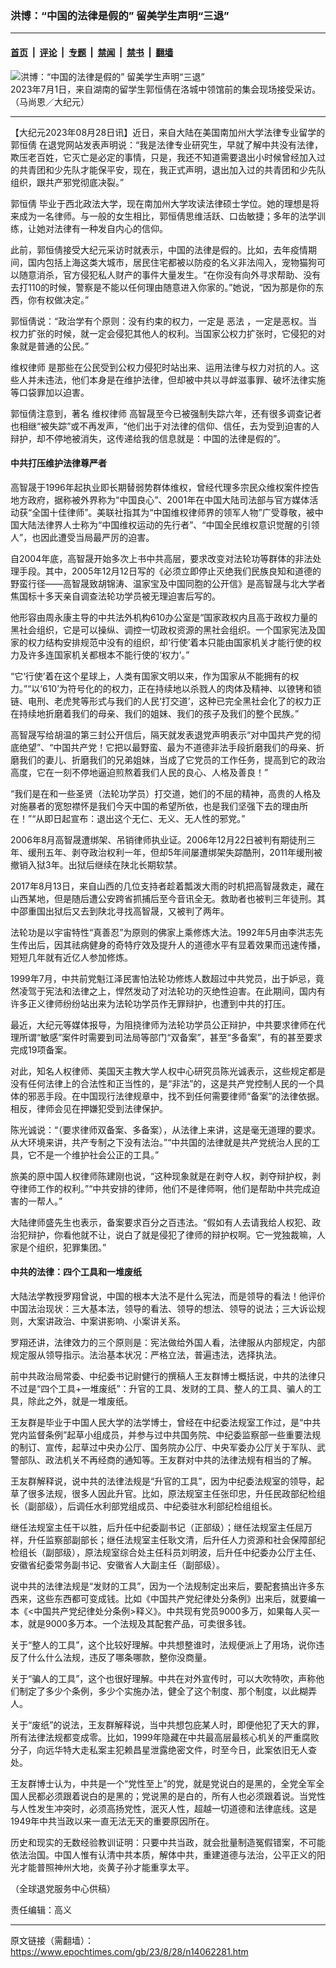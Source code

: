 ### 洪博：“中国的法律是假的” 留美学生声明“三退”

---

#### [首页](../../../..?n14062281) &nbsp;|&nbsp; [评论](../../../../../epoch-comment?n14062281) &nbsp;|&nbsp; [专题](../../../../../epoch-special?n14062281) &nbsp;|&nbsp; [禁闻](../../../../../epoch-news?n14062281) &nbsp;|&nbsp; [禁书](../../../../../books?n14062281) &nbsp;|&nbsp; [翻墙](https://github.com/gfw-breaker/nogfw/blob/master/README.md?n14062281)


<div><img alt="洪博：“中国的法律是假的” 留美学生声明“三退”" class="attachment-djy_600_400 size-djy_600_400 wp-post-image" src="https://i.epochtimes.com/assets/uploads/2023/07/id14027150-PXL_20230702_000034558_small-600x400.jpg"/>
<div class="caption">
 2023年7月1日，来自湖南的留学生郭恒倩在洛城中领馆前的集会现场接受采访。（马尚恩／大纪元）
</div></div><hr/><div class="post_content" id="artbody" itemprop="articleBody">
 <!-- article content begin -->
 <p>
  【大纪元2023年08月28日讯】近日，来自大陆在美国南加州大学法律专业留学的
  <ok href="https://www.epochtimes.com/gb/tag/%E9%83%AD%E6%81%92%E5%80%A9.html">
   郭恒倩
  </ok>
  在退党网站发表声明说：“我是法律专业研究生，早就了解中共没有法律，欺压老百姓，它灭亡是必定的事情，只是，我还不知道需要退出小时候曾经加入过的共青团和少先队才能保平安，现在，我正式声明，退出加入过的共青团和少先队组织，跟共产邪党彻底决裂。”
 </p>
 <p>
  <ok href="https://www.epochtimes.com/gb/tag/%E9%83%AD%E6%81%92%E5%80%A9.html">
   郭恒倩
  </ok>
  毕业于西北政法大学，现在南加州大学攻读法律硕士学位。她的理想是将来成为一名律师。与一般的女生相比，郭恒倩思维活跃、口齿敏捷；多年的法学训练，让她对法律有一种发自内心的信仰。
 </p>
 <p>
  此前，郭恒倩接受大纪元采访时就表示，中国的法律是假的。比如，去年疫情期间，国内包括上海这类大城市，居民住宅都被以防疫的名义非法闯入，宠物猫狗可以随意消杀，官方侵犯私人财产的事件大量发生。“在你没有向外寻求帮助、没有去打110的时候，警察是不能以任何理由随意进入你家的。”她说，“因为那是你的东西，你有权做决定。”
 </p>
 <p>
  郭恒倩说：“政治学有个原则：没有约束的权力，一定是
  <ok href="https://www.epochtimes.com/gb/tag/%E6%81%B6%E6%B3%95.html">
   恶法
  </ok>
  ，一定是恶权。当权力扩张的时候，就一定会侵犯其他人的权利。当国家公权力扩张时，它侵犯的对象就是普通的公民。”
 </p>
 <p>
  <ok href="https://www.epochtimes.com/gb/tag/%E7%BB%B4%E6%9D%83%E5%BE%8B%E5%B8%88.html">
   维权律师
  </ok>
  是那些在公民受到公权力侵犯时站出来、运用法律与权力对抗的人。这些人并未违法，他们本身是在维护法律，但却被中共以寻衅滋事罪、破坏法律实施等口袋罪加以迫害。
 </p>
 <p>
  郭恒倩注意到，著名
  <ok href="https://www.epochtimes.com/gb/tag/%E7%BB%B4%E6%9D%83%E5%BE%8B%E5%B8%88.html">
   维权律师
  </ok>
  高智晟至今已被强制失踪六年，还有很多调查记者也相继“被失踪”或不再发声，“他们出于对法律的信仰、信任，去为受到迫害的人辩护，却不停地被消失，这传递给我的信息就是：中国的法律是假的”。
 </p>
 <h4>
  中共打压维护法律尊严者
 </h4>
 <p>
  高智晟于1996年起执业即长期替弱势群体维权，曾经代理多宗民众维权案件控告地方政府，据称被外界称为“中国良心”、2001年在中国大陆司法部与官方媒体活动获“全国十佳律师”。美联社指其为“中国维权律师界的领军人物”广受尊敬，被中国大陆法律界人士称为“中国维权运动的先行者”、“中国全民维权意识觉醒的引领人”，也因此遭受当局最严厉的迫害。
 </p>
 <p>
  自2004年底，高智晟开始多次上书中共高层，要求改变对法轮功等群体的非法处理手段。其中，2005年12月12日写的《必须立即停止灭绝我们民族良知和道德的野蛮行径——高智晟致胡锦涛、温家宝及中国同胞的公开信》是高智晟与北大学者焦国标十多天亲自调查法轮功学员被无理迫害后写的。
 </p>
 <p>
  他形容由周永康主导的中共法外机构610办公室是“国家政权内且高于政权力量的黑社会组织，它是可以操纵、调控一切政权资源的黑社会组织。一个国家宪法及国家的权力结构安排规范中没有的组织，却‘行使’着本只能由国家机关才能行使的权力及许多连国家机关都根本不能行使的‘权力’。”
 </p>
 <p>
  “它‘行使’着在这个星球上，人类有国家文明以来，作为国家从不能拥有的权力。”“以‘610’为符号化的的权力，正在持续地以杀戮人的肉体及精神、以镣铐和锁链、电刑、老虎凳等形式与我们的人民‘打交道’，这种已完全黑社会化了的权力正在持续地折磨着我们的母亲、我们的姐妹、我们的孩子及我们的整个民族。”
 </p>
 <p>
  高智晟写给胡温的第三封公开信后，隔天就发表退党声明表示“对中国共产党的彻底绝望”、“中国共产党！它把以最野蛮、最为不道德非法手段折磨我们的母亲、折磨我们的妻儿、折磨我们的兄弟姐妹，当成了它党员的工作任务，提高到它的政治高度，它在一刻不停地逼迫煎熬着我们人民的良心、人格及善良！”
 </p>
 <p>
  “我们是在和一些圣贤（法轮功学员）打交道，她们的不屈的精神，高贵的人格及对施暴者的宽恕襟怀是我们今天中国的希望所依，也是我们坚强下去的理由所在！”“从即日起宣布：退出这个无仁、无义、无人性的邪党。”
 </p>
 <p>
  2006年8月高智晟遭绑架、吊销律师执业证。2006年12月22日被判有期徒刑三年、缓刑五年、剥夺政治权利一年，但却5年间屡遭绑架失踪酷刑，2011年缓刑被撤销入狱3年。出狱后继续在陕北长期软禁。
 </p>
 <p>
  2017年8月13日，来自山西的几位支持者趁着瓢泼大雨的时机把高智晟救走，藏在山西某地，但是随后遭公安跨省抓捕后至今音讯全无。救助者也被判三年徒刑。其中邵重国出狱后又去到陕北寻找高智晟，又被判了两年。
 </p>
 <p>
  法轮功是以宇宙特性“真善忍”为原则的佛家上乘修炼大法。1992年5月由李洪志先生传出后，因其祛病健身的奇特疗效及提升人的道德水平有显着效果而迅速传播，短短几年就有近亿人参加修炼。
 </p>
 <p>
  1999年7月，中共前党魁江泽民害怕法轮功修炼人数超过中共党员，出于妒忌，竟然凌驾于宪法和法律之上，悍然发动了对法轮功的灭绝性迫害。在此期间，国内有许多正义律师纷纷站出来为法轮功学员作无罪辩护，也遭到中共的打压。
 </p>
 <p>
  最近，大纪元等媒体报导，为阻挠律师为法轮功学员公正辩护，中共要求律师在代理所谓“敏感”案件时需要到司法局等部门“双备案”，甚至“多备案”，有的甚至要求完成19项备案。
 </p>
 <p>
  对此，知名人权律师、美国天主教大学人权中心研究员陈光诚表示，这些规定都是没有任何法律上的合法性和正当性的，是“非法”的，这是共产党控制人民的一个具体的邪恶手段。在中国现行法律规章中，找不到任何需要律师“备案”的法律依据。相反，律师会见在押嫌犯受到法律保护。
 </p>
 <p>
  陈光诚说：“（要求律师双备案、多备案），从法律上来讲，这是毫无道理的要求。从大环境来讲，共产专制之下没有法治。”“中共国的法律就是共产党统治人民的工具，它不是一个维护社会公正的工具。”
 </p>
 <p>
  旅美的原中国人权律师陈建刚也说，“这种现象就是在剥夺人权，剥夺辩护权，剥夺律师工作的权利。”“中共安排的律师，他们不是律师啊，他们是帮助中共完成迫害的一帮人。”
 </p>
 <p>
  大陆律师盛先生也表示，备案要求百分之百违法。“假如有人去请我给人权犯、政治犯辩护，你看他就不让，说白了就是侵犯了律师的辩护权啊。它一党独裁嘛，人家是个组织，犯罪集团。”
 </p>
 <h4>
  中共的法律：四个工具和一堆废纸
 </h4>
 <p>
  大陆法学教授罗翔曾说，中国的根本大法不是什么宪法，而是领导的看法！他评价中国法治现状：三大基本法，领导的看法、领导的想法、领导的说法；三大诉讼规则，大案讲政治、中案讲影响、小案讲关系。
 </p>
 <p>
  罗翔还讲，法律效力的三个原则是：宪法做给外国人看，法律服从内部规定，内部规定服从领导指示。法治基本状况：严格立法，普遍违法，选择执法。
 </p>
 <p>
  前中共政治局常委、中纪委书记尉健行的撰稿人王友群博士概括说，中共的法律只不过是“四个工具+一堆废纸”：升官的工具、发财的工具、整人的工具、骗人的工具，除此之外，就是一堆废纸。
 </p>
 <p>
  王友群是毕业于中国人民大学的法学博士，曾经在中纪委法规室工作过，是“中共党内监督条例”起草小组成员，并参与过中共国务院、中纪委监察部一些重要法规的制订、宣传，起草过中央办公厅、国务院办公厅、中央军委办公厅关于军队、武警部队、政法机关不再经商的通知等。王友群对中共的法律法规有相当的了解。
 </p>
 <p>
  王友群解释说，说中共的法律法规是“升官的工具”，因为中纪委法规室的领导，起草了很多法规，很多人因此升官。比如，原法规室主任张印忠，升任民政部纪检组长（副部级），后调任水利部党组成员、中纪委驻水利部纪检组组长。
 </p>
 <p>
  继任法规室主任干以胜，后升任中纪委副书记（正部级）；继任法规室主任屈万祥，升任监察部副部长；继任法规室主任耿文清，后升任人力资源和社会保障部纪检组长（副部级），原法规室综合处主任科员刘明波，后升任中纪委办公厅主任、安徽省纪委常务副书记、安徽省人大副主任（副部级）。
 </p>
 <p>
  说中共的法律法规是“发财的工具”，因为一个法规制定出来后，要配套搞出许多东西来，这些东西都可变成钱。比如《中国共产党纪律处分条例》出来后，就要编一本《&lt;中国共产党纪律处分条例&gt;释义》。中共现有党员9000多万，如果每人买一本，就是9000多万本。一个法规及其配套产品，可卖很多钱。
 </p>
 <p>
  关于“整人的工具”，这个比较好理解。中共想整谁时，法规便派上了用场，说你违反了什么什么法规，违反了哪条哪款，整你没商量。
 </p>
 <p>
  关于“骗人的工具”，这个也很好理解。中共在对外宣传时，可以大吹特吹，声称他们制定了多少个条例，多少个实施办法，健全了这个制度、那个制度，以此糊弄人。
 </p>
 <p>
  关于“废纸”的说法，王友群解释说，当中共想包庇某人时，即便他犯了天大的罪，所有法律法规都变成零。比如，1999年隐藏在中共最高层最核心机关的严重腐败分子，向远华特大走私案主犯赖昌星泄露绝密文件，时至今日，此案依旧无人查处。
 </p>
 <p>
  王友群博士认为，中共是一个“党性至上”的党，就是党说白的是黑的，全党全军全国人民都必须跟着说白的是黑的；党说黑的是白的，所有人也必须跟着说。当党性与人性发生冲突时，必须高扬党性，泯灭人性，超越一切道德和法律底线。这是1949年中共当政以来一直无法无天的重要原因所在。
 </p>
 <p>
  历史和现实的无数经验教训证明：只要中共当政，就会批量制造冤假错案，不可能依法治国。中国人惟有认清中共本质，解体中共，重建道德与法治，公平正义的阳光才能普照神州大地，炎黄子孙才能重享太平。
 </p>
 <p>
  （全球退党服务中心供稿）
 </p>
 <p>
  责任编辑：高义
 </p>
 <!-- article content end -->
 <div id="below_article_ad">
 </div>
</div>


---

原文链接（需翻墙）：https://www.epochtimes.com/gb/23/8/28/n14062281.htm